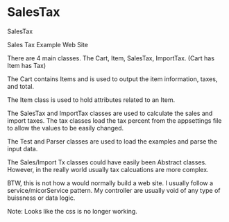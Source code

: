 # SalesTax
SalesTax

Sales Tax Example Web Site

There are 4 main classes. The Cart, Item, SalesTax, ImportTax. (Cart has Item has Tax)

The Cart contains Items and is used to output the item information, taxes, and total.

The Item class is used to hold attributes related to an Item.

The SalesTax and ImportTax classes are used to calculate the sales and import taxes. The tax classes load the tax percent from the appsettings file to allow the values to be easily changed.

The Test and Parser classes are used to load the examples and parse the input data.

The Sales/Import Tx classes could have easily been Abstract classes. However, in the really world usually tax calcuations are more complex.

BTW, this is not how a would normally build a web site. I usually follow a service/micorService pattern. My controller are usually void of any type of buissness or data logic.

Note: Looks like the css is no longer working.

